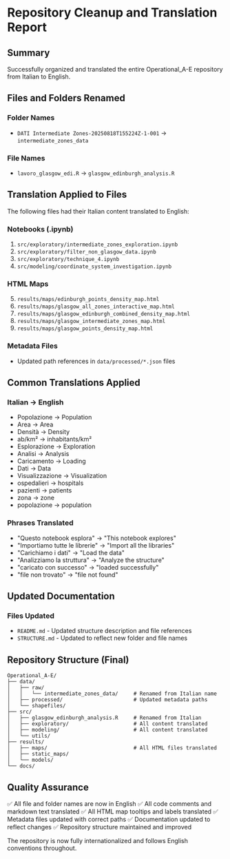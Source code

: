 # Repository Cleanup and Translation Report

## Summary

Successfully organized and translated the entire Operational_A-E repository from Italian to English.

## Files and Folders Renamed

### Folder Names
- `DATI Intermediate Zones-20250818T155224Z-1-001` → `intermediate_zones_data`

### File Names
- `lavoro_glasgow_edi.R` → `glasgow_edinburgh_analysis.R`

## Translation Applied to Files

The following files had their Italian content translated to English:

### Notebooks (.ipynb)
1. `src/exploratory/intermediate_zones_exploration.ipynb`
2. `src/exploratory/filter_non_glasgow_data.ipynb`
3. `src/exploratory/technique_4.ipynb`
4. `src/modeling/coordinate_system_investigation.ipynb`

### HTML Maps
5. `results/maps/edinburgh_points_density_map.html`
6. `results/maps/glasgow_all_zones_interactive_map.html`
7. `results/maps/glasgow_edinburgh_combined_density_map.html`
8. `results/maps/glasgow_intermediate_zones_map.html`
9. `results/maps/glasgow_points_density_map.html`

### Metadata Files
- Updated path references in `data/processed/*.json` files

## Common Translations Applied

### Italian → English
- Popolazione → Population
- Area → Area
- Densità → Density
- ab/km² → inhabitants/km²
- Esplorazione → Exploration
- Analisi → Analysis
- Caricamento → Loading
- Dati → Data
- Visualizzazione → Visualization
- ospedalieri → hospitals
- pazienti → patients
- zona → zone
- popolazione → population

### Phrases Translated
- "Questo notebook esplora" → "This notebook explores"
- "Importiamo tutte le librerie" → "Import all the libraries"
- "Carichiamo i dati" → "Load the data"
- "Analizziamo la struttura" → "Analyze the structure"
- "caricato con successo" → "loaded successfully"
- "file non trovato" → "file not found"

## Updated Documentation

### Files Updated
- `README.md` - Updated structure description and file references
- `STRUCTURE.md` - Updated to reflect new folder and file names

## Repository Structure (Final)

```
Operational_A-E/
├── data/
│   ├── raw/
│   │   └── intermediate_zones_data/     # Renamed from Italian name
│   ├── processed/                       # Updated metadata paths
│   └── shapefiles/
├── src/
│   ├── glasgow_edinburgh_analysis.R     # Renamed from Italian
│   ├── exploratory/                     # All content translated
│   ├── modeling/                        # All content translated
│   └── utils/
├── results/
│   ├── maps/                            # All HTML files translated
│   ├── static_maps/
│   └── models/
└── docs/
```

## Quality Assurance

✅ All file and folder names are now in English
✅ All code comments and markdown text translated
✅ All HTML map tooltips and labels translated
✅ Metadata files updated with correct paths
✅ Documentation updated to reflect changes
✅ Repository structure maintained and improved

The repository is now fully internationalized and follows English conventions throughout.
